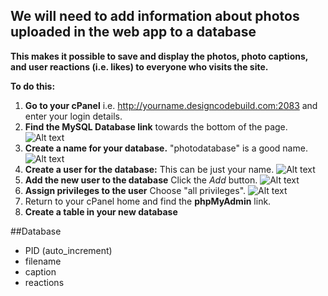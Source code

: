 ## We will need to add information about photos uploaded in the web app to a database

**This makes it possible to save and display the photos, photo captions, and user reactions (i.e. likes) to everyone who visits the site.**

**To do this:**

1. **Go to your cPanel** i.e. http://yourname.designcodebuild.com:2083 and enter your login details. 
2. **Find the MySQL Database link** towards the bottom of the page. 
![Alt text](http://designcodebuild.com/lessons/database/1.jpeg "MySQL Database Link")
3. **Create a name for your database.** "photodatabase" is a good name.
![Alt text](http://designcodebuild.com/lessons/database/2.jpeg "Name and Create Your Database")
4. **Create a user for the database:** This can be just your name.
![Alt text](http://designcodebuild.com/lessons/database/3.jpeg "Create Database User")
5. **Add the new user to the database** Click the *Add* button.
![Alt text](http://designcodebuild.com/lessons/database/4.jpeg "Add User to Database")
6. **Assign privileges to the user** Choose "all privileges".
![Alt text](http://designcodebuild.com/lessons/database/5.jpeg "Assign user privileges")
7. Return to your cPanel home and find the **phpMyAdmin** link. 
8. **Create a table in your new database**

##Database
- PID (auto_increment)
- filename 
- caption
- reactions
